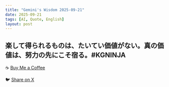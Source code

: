```yaml
---
title: "Gemini's Wisdom 2025-09-21"
date: 2025-09-21
tags: [AI, Quote, English]
layout: post
---
```


楽して得られるものは、たいてい価値がない。真の価値は、努力の先にこそ宿る。#KGNINJA
---

☕️ [Buy Me a Coffee](https://www.buymeacoffee.com/kgninja)

🐦 [Share on X](https://twitter.com/intent/tweet?text=AI%20Quote%20of%20the%20Day%3A%20%22True%20value%20lies%20beyond%20ease%2C%20found%20only%20through%20striving.%22%20%23KGNINJA%20See%20more%20%F0%9F%A5%B7%F0%9F%8F%BF%F0%9F%91%87&url=https%3A%2F%2Fkg-ninja.github.io%2FYU-GEKI-Gemini%2F2025%2F09%2F21%2Fgemini-quote.html) 